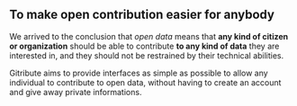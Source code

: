 
## To make open contribution easier for anybody

We arrived to the conclusion that _open data_ means that **any kind of citizen or organization** should be able to contribute **to any kind of data** they are interested in, and they should not be restrained by their technical abilities.

Gitribute aims to provide interfaces as simple as possible to allow any individual to contribute to open data, without having to create an account and give away private informations.
